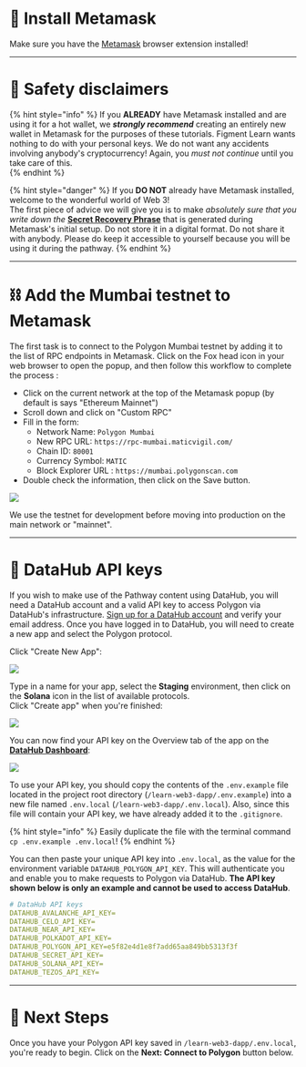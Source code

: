 # 🦊 Install Metamask

Make sure you have the [Metamask](https://metamask.io/) browser extension installed!

---

# 🦺 Safety disclaimers

{% hint style="info" %}
If you **ALREADY** have Metamask installed and are using it for a hot wallet, we _**strongly recommend**_ creating an entirely new wallet in Metamask for the purposes of these tutorials. Figment Learn wants nothing to do with your personal keys. We do not want any accidents involving anybody's cryptocurrency! Again, you _must not continue_ until you take care of this.  
{% endhint %}

{% hint style="danger" %}
If you **DO NOT** already have Metamask installed, welcome to the wonderful world of Web 3!  
The first piece of advice we will give you is to make _absolutely sure that you write down the_ [**Secret Recovery Phrase**](https://community.metamask.io/t/what-is-a-secret-recovery-phrase-and-how-to-keep-your-crypto-wallet-secure/3440) that is generated during Metamask's initial setup. Do not store it in a digital format. Do not share it with anybody. Please do keep it accessible to yourself because you will be using it during the pathway.
{% endhint %}

---

# ⛓ Add the Mumbai testnet to Metamask

The first task is to connect to the Polygon Mumbai testnet by adding it to the list of RPC endpoints in Metamask. Click on the Fox head icon in your web browser to open the popup, and then follow this workflow to complete the process :

- Click on the current network at the top of the Metamask popup (by default is says "Ethereum Mainnet")
- Scroll down and click on "Custom RPC"
- Fill in the form:
  - Network Name: `Polygon Mumbai`
  - New RPC URL: `https://rpc-mumbai.maticvigil.com/`
  - Chain ID: `80001`
  - Currency Symbol: `MATIC`
  - Block Explorer URL : `https://mumbai.polygonscan.com`
- Double check the information, then click on the Save button.

![](https://raw.githubusercontent.com/figment-networks/learn-web3-dapp/main/markdown/__images__/polygon/add_mumbai.png)

We use the testnet for development before moving into production on the main network or "mainnet".

---

# 🧩 DataHub API keys

If you wish to make use of the Pathway content using DataHub, you will need a DataHub account and a valid API key to access Polygon via DataHub's infrastructure. [Sign up for a DataHub account](https://datahub-beta.figment.io/signup) and verify your email address. Once you have logged in to DataHub, you will need to create a new app and select the Polygon protocol.

Click "Create New App":

![](https://raw.githubusercontent.com/figment-networks/learn-web3-dapp/main/markdown/__images__/pyth/dh_api_1.png?raw=true)

Type in a name for your app, select the **Staging** environment, then click on the **Solana** icon in the list of available protocols. \
Click "Create app" when you're finished:

![](https://raw.githubusercontent.com/figment-networks/learn-web3-dapp/main/markdown/__images__/pyth/dh_api_2.png?raw=true)

You can now find your API key on the Overview tab of the app on the [**DataHub Dashboard**](https://datahub-beta.figment.io/apps):

![](https://raw.githubusercontent.com/figment-networks/learn-web3-dapp/main/markdown/__images__/pyth/dh_api_3.png?raw=true)

To use your API key, you should copy the contents of the `.env.example` file located in the project root directory (`/learn-web3-dapp/.env.example`) into a new file named `.env.local` (`/learn-web3-dapp/.env.local`). Also, since this file will contain your API key, we have already added it to the `.gitignore`.

{% hint style="info" %}
Easily duplicate the file with the terminal command `cp .env.example .env.local`!
{% endhint %}

You can then paste your unique API key into `.env.local`, as the value for the environment variable `DATAHUB_POLYGON_API_KEY`. This will authenticate you and enable you to make requests to Polygon via DataHub. **The API key shown below is only an example and cannot be used to access DataHub**.

```yaml
# DataHub API keys
DATAHUB_AVALANCHE_API_KEY=
DATAHUB_CELO_API_KEY=
DATAHUB_NEAR_API_KEY=
DATAHUB_POLKADOT_API_KEY=
DATAHUB_POLYGON_API_KEY=e5f82e4d1e8f7add65aa849bb5313f3f
DATAHUB_SECRET_API_KEY=
DATAHUB_SOLANA_API_KEY=
DATAHUB_TEZOS_API_KEY=
```

---

# 👣 Next Steps

Once you have your Polygon API key saved in `/learn-web3-dapp/.env.local`, you're ready to begin.
Click on the **Next: Connect to Polygon** button below.
